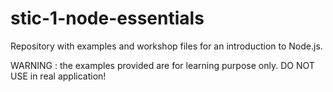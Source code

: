 # stic-1-node-essentials
Repository with examples and workshop files for an introduction to Node.js.

WARNING : the examples provided are for learning purpose only. DO NOT USE in real application!
